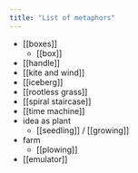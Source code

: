 ```yaml
---
title: "List of metaphors"
---
```


- [[boxes]]
    - [[box]]
- [[handle]]
- [[kite and wind]]
- [[iceberg]]
- [[rootless grass]]
- [[spiral staircase]]
- [[time machine]]
- idea as plant
    - [[seedling]] / [[growing]]
- farm
    - [[plowing]]
- [[emulator]]
